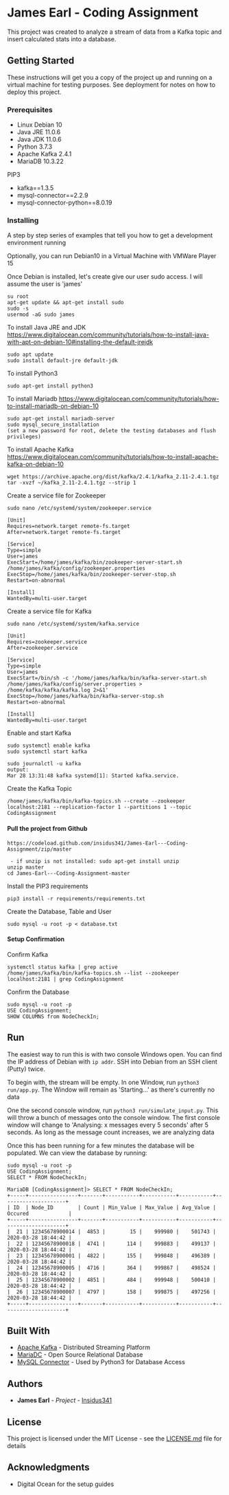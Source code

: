 # James Earl - Coding Assignment

This project was created to analyze a stream of data from a Kafka topic and insert calculated stats into a database.

## Getting Started

These instructions will get you a copy of the project up and running on a virtual machine for testing purposes. See deployment for notes on how to deploy this project.

### Prerequisites

* Linux Debian 10
* Java JRE 11.0.6
* Java JDK 11.0.6
* Python 3.7.3
* Apache Kafka 2.4.1
* MariaDB 10.3.22


PIP3
* kafka==1.3.5
* mysql-connector==2.2.9
* mysql-connector-python==8.0.19

### Installing

A step by step series of examples that tell you how to get a development environment running

Optionally, you can run Debian10 in a Virtual Machine with VMWare Player 15

Once Debian is installed, let's create give our user sudo access. I will assume the user is 'james'
```
su root
apt-get update && apt-get install sudo
sudo -s
usermod -aG sudo james
```

To install Java JRE and JDK
https://www.digitalocean.com/community/tutorials/how-to-install-java-with-apt-on-debian-10#installing-the-default-jrejdk

```
sudo apt update
sudo install default-jre default-jdk
```

To install Python3
```
sudo apt-get install python3
```

To install Mariadb
https://www.digitalocean.com/community/tutorials/how-to-install-mariadb-on-debian-10
```
sudo apt-get install mariadb-server
sudo mysql_secure_installation
(set a new password for root, delete the testing databases and flush privileges) 
```

To install Apache Kafka
https://www.digitalocean.com/community/tutorials/how-to-install-apache-kafka-on-debian-10
```
wget https://archive.apache.org/dist/kafka/2.4.1/kafka_2.11-2.4.1.tgz
tar -xvzf ~/kafka_2.11-2.4.1.tgz --strip 1

```

Create a service file for Zookeeper
```
sudo nano /etc/systemd/system/zookeeper.service

[Unit]
Requires=network.target remote-fs.target
After=network.target remote-fs.target

[Service]
Type=simple
User=james
ExecStart=/home/james/kafka/bin/zookeeper-server-start.sh /home/james/kafka/config/zookeeper.properties
ExecStop=/home/james/kafka/bin/zookeeper-server-stop.sh
Restart=on-abnormal

[Install]
WantedBy=multi-user.target
```

Create a service file for Kafka
```
sudo nano /etc/systemd/system/kafka.service

[Unit]
Requires=zookeeper.service
After=zookeeper.service

[Service]
Type=simple
User=james
ExecStart=/bin/sh -c '/home/james/kafka/bin/kafka-server-start.sh /home/james/kafka/config/server.properties > /home/kafka/kafka/kafka.log 2>&1'
ExecStop=/home/james/kafka/bin/kafka-server-stop.sh
Restart=on-abnormal

[Install]
WantedBy=multi-user.target
```

Enable and start Kafka
```
sudo systemctl enable kafka
sudo systemctl start kafka

sudo journalctl -u kafka
output:
Mar 28 13:31:48 kafka systemd[1]: Started kafka.service.
```

Create the Kafka Topic
```
/home/james/kafka/bin/kafka-topics.sh --create --zookeeper localhost:2181 --replication-factor 1 --partitions 1 --topic CodingAssignment
```

#### Pull the project from Github
```
https://codeload.github.com/insidus341/James-Earl---Coding-Assignment/zip/master

 - if unzip is not installed: sudo apt-get install unzip
unzip master
cd James-Earl---Coding-Assignment-master
```

Install the PIP3 requirements
```
pip3 install -r requirements/requirements.txt
```

Create the Database, Table and User
```
sudo mysql -u root -p < database.txt
```

#### Setup Confirmation
Confirm Kafka
```
systemctl status kafka | grep active
/home/james/kafka/bin/kafka-topics.sh --list --zookeeper localhost:2181 | grep CodingAssignment
```

Confirm the Database
```
sudo mysql -u root -p
USE CodingAssignment;
SHOW COLUMNS from NodeCheckIn;
```

## Run

The easiest way to run this is with two console Windows open.
You can find the IP address of Debian with `ip addr`. SSH into Debian from an SSH client (Putty) twice.

To begin with, the stream will be empty. In one Window, run `python3 run/app.py`. The Window will remain as 'Starting...'
as there's currently no data

One the second console window, run `python3 run/simulate_input.py`. This will throw a bunch of messages onto the console
window.
The first console window will change to 'Analysing: x messages every 5 seconds' after 5 seconds. As long as the message 
count increases, we are analyzing data

Once this has been running for a few minutes the database will be populated. We can view the database
by running: 
```
sudo mysql -u root -p
USE CodingAssignment;
SELECT * FROM NodeCheckIn;
```

```
MariaDB [CodingAssignment]> SELECT * FROM NodeCheckIn;
+-----+----------------+-------+-----------+-----------+-----------+---------------------+
| ID  | Node_ID        | Count | Min_Value | Max_Value | Avg_Value | Occured             |
+-----+----------------+-------+-----------+-----------+-----------+---------------------+
|  21 | 12345678900014 |  4853 |        15 |    999980 |    501743 | 2020-03-28 18:44:42 |
|  22 | 12345678900018 |  4741 |       114 |    999883 |    499137 | 2020-03-28 18:44:42 |
|  23 | 12345678900001 |  4822 |       155 |    999848 |    496389 | 2020-03-28 18:44:42 |
|  24 | 12345678900005 |  4716 |       364 |    999867 |    498524 | 2020-03-28 18:44:42 |
|  25 | 12345678900002 |  4851 |       484 |    999948 |    500410 | 2020-03-28 18:44:42 |
|  26 | 12345678900007 |  4797 |       158 |    999875 |    497256 | 2020-03-28 18:44:42 |
+-----+----------------+-------+-----------+-----------+-----------+---------------------+

```

## Built With

* [Apache Kafka](https://kafka.apache.org/) - Distributed Streaming Platform
* [MariaDC](https://mariadb.org/) - Open Source Relational Database
* [MySQL Connector](https://dev.mysql.com/downloads/connector/python/) - Used by Python3 for Database Access

## Authors

* **James Earl** - *Project* - [Insidus341](https://github.com/insidus341)

## License

This project is licensed under the MIT License - see the [LICENSE.md](LICENSE.md) file for details

## Acknowledgments

* Digital Ocean for the setup guides